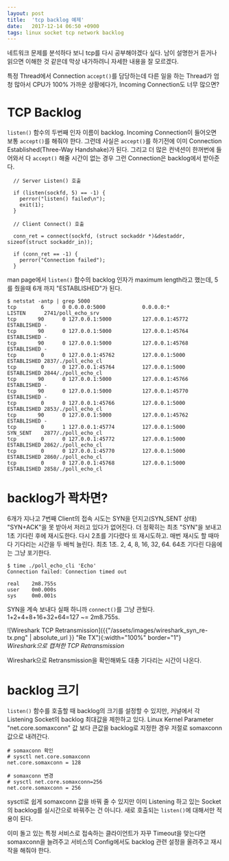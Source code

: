 ```yaml
---
layout: post
title:  'tcp backlog 예제'
date:   2017-12-14 06:50 +0900
tags: linux socket tcp network backlog
---
```


네트워크 문제를 분석하다 보니 tcp를 다시 공부해야겠다 싶다. 남이 설명한거 듣거나 읽으면 이해한 것 같은데 막상 내가하려니 자세한 내용을 잘 모르겠다.

특정 Thread에서 Connection `accept()`를 담당하는데 다른 일을 하는 Thread가 엄청 많아서 CPU가 100% 가까운 상황에다가, Incoming Connection도 너무 많으면?

# TCP Backlog
`listen()` 함수의 두번째 인자 이름이 backlog. Incoming Connection이 들어오면 보통 `accept()`를 해줘야 한다. 그런데 사실은 `accept()`를 하기전에 이미 Connection Established(Three-Way Handshake)가 된다. 그리고 더 많은 컨낵션이 한꺼번에 들어와서 다 `accept()` 해줄 시간이 없는 경우 그런 Connection은 backlog에서 받아준다.

```
  // Server Listen() 호출

  if (listen(sockfd, 5) == -1) {
    perror("listen() failed\n");
    exit(1);
  }
```

```
  // Client Connect() 호출

  conn_ret = connect(sockfd, (struct sockaddr *)&destaddr, sizeof(struct sockaddr_in));

  if (conn_ret == -1) {
    perror("Connection failed");
  }
```


man page에서 `listen()` 함수의 backlog 인자가 maximum length라고 했는데, 5를 줬을때 6개 까지 "ESTABLISHED"가 된다.

```
$ netstat -antp | grep 5000
tcp        6      0 0.0.0.0:5000            0.0.0.0:*               LISTEN      2741/poll_echo_srv
tcp       90      0 127.0.0.1:5000          127.0.0.1:45772         ESTABLISHED -
tcp       90      0 127.0.0.1:5000          127.0.0.1:45764         ESTABLISHED -
tcp       90      0 127.0.0.1:5000          127.0.0.1:45768         ESTABLISHED -
tcp        0      0 127.0.0.1:45762         127.0.0.1:5000          ESTABLISHED 2837/./poll_echo_cl
tcp        0      0 127.0.0.1:45764         127.0.0.1:5000          ESTABLISHED 2844/./poll_echo_cl
tcp       90      0 127.0.0.1:5000          127.0.0.1:45766         ESTABLISHED -
tcp       90      0 127.0.0.1:5000          127.0.0.1:45770         ESTABLISHED -
tcp        0      0 127.0.0.1:45766         127.0.0.1:5000          ESTABLISHED 2853/./poll_echo_cl
tcp       90      0 127.0.0.1:5000          127.0.0.1:45762         ESTABLISHED -
tcp        0      1 127.0.0.1:45774         127.0.0.1:5000          SYN_SENT    2877/./poll_echo_cl
tcp        0      0 127.0.0.1:45772         127.0.0.1:5000          ESTABLISHED 2862/./poll_echo_cl
tcp        0      0 127.0.0.1:45770         127.0.0.1:5000          ESTABLISHED 2860/./poll_echo_cl
tcp        0      0 127.0.0.1:45768         127.0.0.1:5000          ESTABLISHED 2858/./poll_echo_cl
```

# backlog가 꽉차면?
6개가 지나고 7번째 Client의 접속 시도는 SYN을 던지고(SYN_SENT 상태) "SYN+ACK"을 못 받아서 저러고 있다가 없어진다. 더 정확히는 최초 "SYN"을 보내고 1초 기다린 후에 재시도한다. 다시 2초를 기다렸다 또 재시도하고. 매번 재시도 할 때마다 기다리는 시간을 두 배씩 늘린다. 최초 1초. 2, 4, 8, 16, 32, 64. 64초 기다린 다음에는 그냥 포기한다.

```
$ time ./poll_echo_cli 'Echo'
Connection failed: Connection timed out

real    2m8.755s
user    0m0.000s
sys     0m0.001s
```

SYN을 계속 보내다 실패 하니까 `connect()`를 그냥 관뒀다. 1+2+4+8+16+32+64=127 ~= 2m8.755s.

![Wireshark TCP Retransmission]({{"/assets/images/wireshark_syn_re-tx.png" | absolute_url }} "Re TX"){:width="100%" border="1"}<br>
*Wireshark으로 캡쳐한 TCP Retransmission*

Wireshark으로 Retransmission을 확인해봐도 대충 기다리는 시간이 나온다.

# backlog 크기
`listen()` 함수를 호출할 때 backlog의 크기를 설정할 수 있지만, 커널에서 각 Listening Socket의 backlog 최대값을 제한하고 있다. Linux Kernel Parameter "net.core.somaxconn" 값 보다 큰값을 backlog로 지정한 경우 저절로 somaxconn 값으로 내려간다. 

```
# somaxconn 확인
# sysctl net.core.somaxconn
net.core.somaxconn = 128

# somaxconn 변경
# sysctl net.core.somaxconn=256
net.core.somaxconn = 256
```

sysctl로 쉽게 somaxconn 값을 바꿔 줄 수 있지만 이미 Listening 하고 있는 Socket의 backlog를 실시간으로 바꿔주는 건 아니다. 새로 호출되는 `listen()`에 대해서만 적용이 된다.

이미 돌고 있는 특정 서비스로 접속하는 클라이언트가 자꾸 Timeout을 맞는다면 somaxconn을 늘려주고 서비스의 Config에서도 backlog 관련 설정을 올려주고 재시작을 해줘야 한다.
